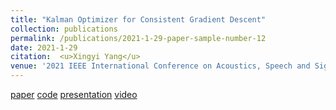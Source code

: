 ```yaml
---
title: "Kalman Optimizer for Consistent Gradient Descent"
collection: publications
permalink: /publications/2021-1-29-paper-sample-number-12
date: 2021-1-29
citation:  <u>Xingyi Yang</u>
venue: '2021 IEEE International Conference on Acoustics, Speech and Signal Processing (ICASSP2021)'
---
```

[paper](https://ieeexplore.ieee.org/document/9414588)  [code](https://github.com/Adamdad/Filter-Gradient-Decent) [presentation](https://2021.ieeeicassp.org/Papers/ViewPaper.asp?PaperNum=3375) [video](https://www.youtube.com/watch?v=SQ4lTeBc6QQ)
